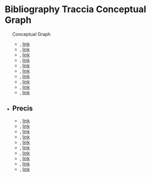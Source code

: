 # Bibliography Traccia Conceptual Graph

<ul>
  <li<h2>Conceptual Graph</h2>
     <ul>
       <li> , <a href="">link</a></li>
       <li> , <a href="">link</a></li>
       <li> , <a href="">link</a></li>
       <li> , <a href="">link</a></li>
       <li> , <a href="">link</a></li>
       <li> , <a href="">link</a></li>
       <li> , <a href="">link</a></li>
       <li> , <a href="">link</a></li>
       <li> , <a href="">link</a></li>
       <li> , <a href="">link</a></li>
    </ul>
  </li>
  <li><h2>Precis</h2>
    <ul>
       <li> , <a href="">link</a></li>
       <li> , <a href="">link</a></li>
       <li> , <a href="">link</a></li>
       <li> , <a href="">link</a></li>
       <li> , <a href="">link</a></li>
       <li> , <a href="">link</a></li>
       <li> , <a href="">link</a></li>
       <li> , <a href="">link</a></li>
       <li> , <a href="">link</a></li>
       <li> , <a href="">link</a></li>
    </ul>
  </li>
</ul>

<!-- 
struct
<ul>
  <li<h2></h2>
     <ul>
       <li> , <a href="">link</a></li>
       <li> , <a href="">link</a></li>
    </ul>
  </li>
  <li><h2></h2></li>
</ul>
-->
